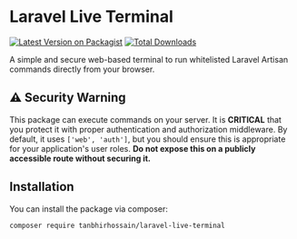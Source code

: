 # Laravel Live Terminal

[![Latest Version on Packagist](https://img.shields.io/packagist/v/tanbhirhossain/laravel-live-terminal.svg?style=flat-square)](https://packagist.org/packages/tanbhirhossain/laravel-live-terminal)
[![Total Downloads](https://img.shields.io/packagist/dt/tanbhirhossain/laravel-live-terminal.svg?style=flat-square)](https://packagist.org/packages/tanbhirhossain/laravel-live-terminal)

A simple and secure web-based terminal to run whitelisted Laravel Artisan commands directly from your browser.

## ⚠️ Security Warning

This package can execute commands on your server. It is **CRITICAL** that you protect it with proper authentication and authorization middleware. By default, it uses `['web', 'auth']`, but you should ensure this is appropriate for your application's user roles. **Do not expose this on a publicly accessible route without securing it.**

## Installation

You can install the package via composer:

```bash
composer require tanbhirhossain/laravel-live-terminal
